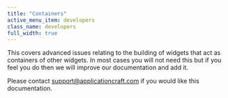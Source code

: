 ```yaml
---
title: "Containers"
active_menu_item: developers
class_name: developers
full_width: true
---
```



This covers advanced issues relating to the building of widgets that act as containers of other widgets. In most cases you will not need this but if you feel you do then we will improve our documentation and add it.

Please contact [support@applicationcraft.com](mailto:support@applicationcraft.com) if you would like this documentation.

